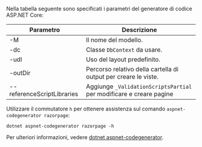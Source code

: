 <a name="codegenerator"></a> Nella tabella seguente sono specificati i parametri del generatore di codice ASP.NET Core:

| Parametro               | Descrizione|
| ----------------- | ------------ |
| -M  | Il nome del modello. |
| -dc  | Classe `DbContext` da usare. |
| -udl | Uso del layout predefinito. |
| -outDir | Percorso relativo della cartella di output per creare le viste. |
| --referenceScriptLibraries | Aggiunge `_ValidationScriptsPartial` per modificare e creare pagine |

Utilizzare il commutatore `h` per ottenere assistenza sul comando `aspnet-codegenerator razorpage`:

```dotnetcli
dotnet aspnet-codegenerator razorpage -h
```

Per ulteriori informazioni, vedere [dotnet aspnet-codegenerator](xref:fundamentals/tools/dotnet-aspnet-codegenerator).
